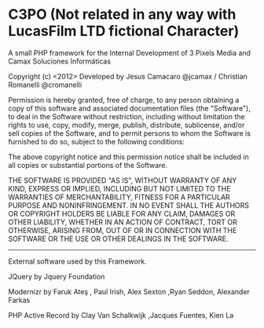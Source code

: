 C3PO (Not related in any way with LucasFilm LTD fictional Character)
====

A small PHP framework for the Internal Development of 3 Pixels Media and Camax Soluciones Informáticas


Copyright (c) <2012> 
Developed by Jesus Camacaro @jcamax / Christian Romanelli @cromanelli 

Permission is hereby granted, free of charge, to any
person obtaining a copy of this software and associated
documentation files (the "Software"), to deal in the
Software without restriction, including without limitation
the rights to use, copy, modify, merge, publish,
distribute, sublicense, and/or sell copies of the
Software, and to permit persons to whom the Software is
furnished to do so, subject to the following conditions:

The above copyright notice and this permission notice
shall be included in all copies or substantial portions of
the Software.

THE SOFTWARE IS PROVIDED "AS IS", WITHOUT WARRANTY OF ANY
KIND, EXPRESS OR IMPLIED, INCLUDING BUT NOT LIMITED TO THE
WARRANTIES OF MERCHANTABILITY, FITNESS FOR A PARTICULAR
PURPOSE AND NONINFRINGEMENT. IN NO EVENT SHALL THE AUTHORS
OR COPYRIGHT HOLDERS BE LIABLE FOR ANY CLAIM, DAMAGES OR
OTHER LIABILITY, WHETHER IN AN ACTION OF CONTRACT, TORT OR
OTHERWISE, ARISING FROM, OUT OF OR IN CONNECTION WITH THE
SOFTWARE OR THE USE OR OTHER DEALINGS IN THE SOFTWARE.


--------------------------------------
External software used by this Framework.

JQuery by Jquery Foundation 

Modernizr by Faruk Ateş , Paul Irish, Alex Sexton ,Ryan Seddon, Alexander Farkas

PHP Active Record by Clay Van Schalkwijk ,Jacques Fuentes,  Kien La 

